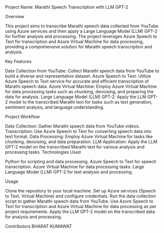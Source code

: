 Project Name: Marathi Speech Transcription with LLM GPT-2  

Overview

This project aims to transcribe Marathi speech data collected from YouTube using Azure services and then apply a Large Language Model (LLM) GPT-2 for further analysis and processing. The project leverages Azure Speech to Text for transcription and Azure Virtual Machine for data processing, providing a comprehensive solution for Marathi speech transcription and analysis.

Key Features

Data Collection from YouTube: Collect Marathi speech data from YouTube to build a diverse and representative dataset.
Azure Speech to Text: Utilize Azure Speech to Text service for accurate and efficient transcription of Marathi speech data.
Azure Virtual Machine: Employ Azure Virtual Machine for data processing tasks such as chunking, denoising, and preparing the data for analysis.
Large Language Model (LLM) GPT-2: Apply the LLM GPT-2 model to the transcribed Marathi text for tasks such as text generation, sentiment analysis, and language understanding.

Project Workflow

Data Collection: Gather Marathi speech data from YouTube videos.
Transcription: Use Azure Speech to Text for converting speech data into text format.
Data Processing: Employ Azure Virtual Machine for tasks like chunking, denoising, and data preparation.
LLM Application: Apply the LLM GPT-2 model on the transcribed Marathi text for various analysis and processing tasks.
Technologies Used

Python for scripting and data processing.
Azure Speech to Text for speech transcription.
Azure Virtual Machine for data processing tasks.
Large Language Model (LLM) GPT-2 for text analysis and processing.

Usage

Clone the repository to your local machine.
Set up Azure services (Speech to Text, Virtual Machine) and configure credentials.
Run the data collection script to gather Marathi speech data from YouTube.
Use Azure Speech to Text for transcription and Azure Virtual Machine for data processing as per project requirements.
Apply the LLM GPT-2 model on the transcribed data for analysis and processing.

Contributors
BHARAT KUMAWAT 
